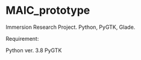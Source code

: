 # MAIC_prototype
Immersion Research Project. Python, PyGTK, Glade.

Requirement: 

Python ver. 3.8
PyGTK
